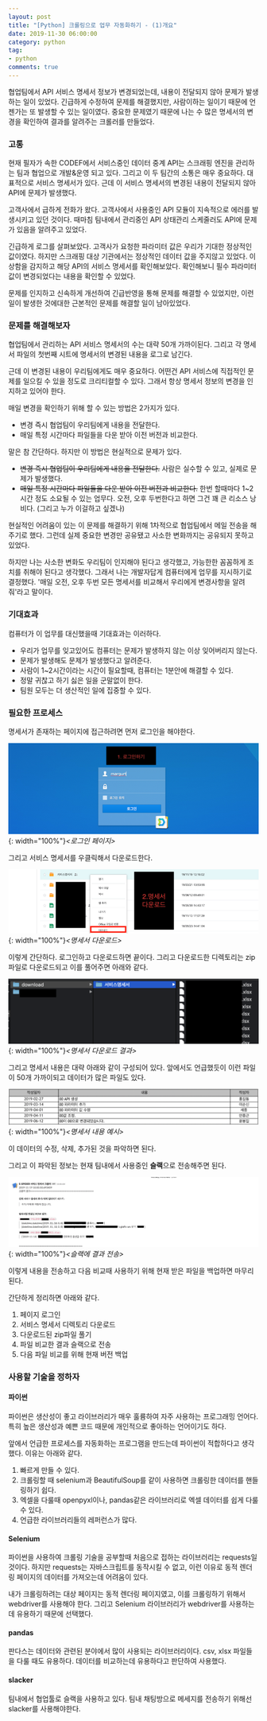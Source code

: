```yaml
---
layout: post
title: "[Python] 크롤링으로 업무 자동화하기 - (1)개요"
date: 2019-11-30 06:00:00
category: python
tag: 
- python
comments: true
---
```


협업팀에서 API 서비스 명세서 정보가 변경되었는데, 내용이 전달되지 않아 문제가 발생하는 일이 있었다. 긴급하게 수정하여 문제를 해결했지만, 사람이하는 일이기 때문에 언젠가는 또 발생할 수 있는 일이였다. 중요한 문제였기 때문에 나는 수 많은 명세서의 변경을 확인하여 결과를 알려주는 크롤러를 만들었다.

### 고통
현재 필자가 속한 CODEF에서 서비스중인 데이터 중계 API는 스크래핑 엔진을 관리하는 팀과 협업으로 개발&운영 되고 있다. 그리고 이 두 팀간의 소통은 매우 중요하다. 대표적으로 서비스 명세서가 있다. 근데 이 서비스 명세서의 변경된 내용이 전달되지 않아 API에 문제가 발생했다.

고객사에서 급하게 전화가 왔다. 고객사에서 사용중인 API 모듈이 지속적으로 에러를 발생시키고 있던 것이다. 때마침 팀내에서 관리중인 API 상태관리 스케줄러도 API에 문제가 있음을 알려주고 있었다.

긴급하게 로그를 살펴보았다. 고객사가 요청한 파라미터 값은 우리가 기대한 정상적인 값이였다. 하지만 스크래핑 대상 기관에서는 정상적인 데이터 값을 주지않고 있었다. 이상함을 감지하고 해당 API의 서비스 명세서를 확인해보았다. 확인해보니 필수 파라미터 값이 변경되었다는 내용을 확인할 수 있었다.

문제를 인지하고 신속하게 개선하여 긴급반영을 통해 문제를 해결할 수 있었지만, 이런일이 발생한 것에대한 근본적인 문제를 해결할 일이 남아있었다.


### 문제를 해결해보자
협업팀에서 관리하는 API 서비스 명세서의 수는 대략 50개 가까이된다. 그리고 각 명세서 파일의 첫번째 시트에 명세서의 변경된 내용을 로그로 남긴다.

근데 이 변경된 내용이 우리팀에게도 매우 중요하다. 어떤건 API 서비스에 직접적인 문제를 일으킬 수 있을 정도로 크리티컬할 수 있다. 그래서 항상 명세서 정보의 변경을 인지하고 있어야 한다.

매일 변경을 확인하기 위해 할 수 있는 방법은 2가지가 있다.

- 변경 즉시 협업팀이 우리팀에게 내용을 전달한다.
- 매일 특정 시간마다 파일들을 다운 받아 이전 버전과 비교한다.

말은 참 간단하다. 하지만 이 방법은 현실적으로 문제가 있다.

- ~~변경 즉시 협업팀이 우리팀에게 내용을 전달한다.~~ 사람은 실수할 수 있고, 실제로 문제가 발생했다.
- ~~매일 특정 시간마다 파일들을 다운 받아 이전 버전과 비교한다.~~ 한번 할때마다 1~2시간 정도 소요될 수 있는 업무다. 오전, 오후 두번한다고 하면 그건 꽤 큰 리소스 낭비다. (그리고 누가 이걸하고 싶겠나)

현실적인 어려움이 있는 이 문제를 해결하기 위해 1차적으로 협업팀에서 메일 전송을 해주기로 했다. 그런데 실제 중요한 변경만 공유됐고 사소한 변화까지는 공유되지 못하고 있었다.

하지만 나는 사소한 변화도 우리팀이 인지해야 된다고 생각했고, 가능한한 꼼꼼하게 조치를 취해야 된다고 생각했다. 그래서 나는 개발자답게 컴퓨터에게 업무를 지시하기로 결정했다. '매일 오전, 오후 두번 모든 명세서를 비교해서 우리에게 변경사항을 알려줘'라고 말이다.


### 기대효과
컴퓨터가 이 업무를 대신했을때 기대효과는 이러하다.

- 우리가 업무를 잊고있어도 컴퓨터는 문제가 발생하지 않는 이상 잊어버리지 않는다.
- 문제가 발생해도 문제가 발생했다고 알려준다.
- 사람이 1~2시간이라는 시간이 필요할때, 컴퓨터는 1분안에 해결할 수 있다.
- 정말 귀찮고 하기 싫은 일을 군말없이 한다.
- 팀원 모두는 더 생산적인 일에 집중할 수 있다.


### 필요한 프로세스
명세서가 존재하는 페이지에 접근하려면 먼저 로그인을 해야한다.

![crawlerProcess1](/assets/images/post/crawlerProcess1.png){: width="100%"}*\<로그인 페이지\>*

그리고 서비스 명세서를 우클릭해서 다운로드한다.

![crawlerProcess2](/assets/images/post/crawlerProcess2.png){: width="100%"}*\<명세서 다운로드\>*

이렇게 간단하다. 로그인하고 다운로드하면 끝이다. 그리고 다운로드한 디렉토리는 zip파일로 다운로드되고 이를 풀어주면 아래와 같다.

![crawlerProcess3](/assets/images/post/crawlerProcess3.png){: width="100%"}*\<명세서 다운로드 결과\>*

그리고 명세서 내용은 대략 아래와 같이 구성되어 있다. 앞에서도 언급했듯이 이런 파일이 50개 가까이되고 데이터가 많은 파일도 있다.

![crawlerProcess4](/assets/images/post/crawlerProcess4.png){: width="100%"}*\<명세서 내용 예시\>*

이 데이터의 수정, 삭제, 추가된 것을 파악하면 된다.

그리고 이 파악된 정보는 현재 팀내에서 사용중인 **슬랙**으로 전송해주면 된다.

![crawlerProcess5](/assets/images/post/crawlerProcess5.png){: width="100%"}*\<슬랙에 결과 전송\>*

이렇게 내용을 전송하고 다음 비교때 사용하기 위해 현재 받은 파일을 백업하면 마무리된다.

간단하게 정리하면 아래와 같다.

1. 페이지 로그인
2. 서비스 명세서 디렉토리 다운로드
3. 다운로드된 zip파일 풀기
4. 파일 비교한 결과 슬랙으로 전송
5. 다음 파일 비교를 위해 현재 버전 백업



### 사용할 기술을 정하자
#### 파이썬
파이썬은 생산성이 좋고 라이브러리가 매우 훌륭하여 자주 사용하는 프로그래밍 언어다. 특히 높은 생산성과 예쁜 코드 때문에 개인적으로 좋아하는 언어이기도 하다.

앞에서 언급한 프로세스를 자동화하는 프로그램을 만드는데 파이썬이 적합하다고 생각했다. 이유는 아래와 같다.

1. 빠르게 만들 수 있다.
2. 크롤링할 때 selenium과 BeautifulSoup를 같이 사용하면 크롤링한 데이터를 핸들링하기 쉽다.
3. 엑셀을 다룰때 openpyxl이나, pandas같은 라이브러리로 엑셀 데이터를 쉽게 다룰 수 있다.
4. 언급한 라이브러리들의 레퍼런스가 많다.

#### Selenium
파이썬을 사용하여 크롤링 기술을 공부할때 처음으로 접하는 라이브러리는 requests일 것이다. 하지만 requests는 자바스크립트를 동작시킬 수 없고, 이런 이유로 동적 렌더링 페이지의 데이터를 가져오는데 어려움이 있다.

내가 크롤링하려는 대상 페이지는 동적 렌더링 페이지였고, 이를 크롤링하기 위해서 webdriver를 사용해야 한다. 그리고 Selenium 라이브러리가 webdriver를 사용하는데 유용하기 때문에 선택했다.

#### pandas
판다스는 데이터와 관련된 분야에서 많이 사용되는 라이브러리이다. csv, xlsx 파일들을 다룰 때도 유용하다. 데이터를 비교하는데 유용하다고 판단하여 사용했다.

#### slacker
팀내에서 협업툴로 슬랙을 사용하고 있다. 팀내 채팅방으로 메세지를 전송하기 위해선 slacker를 사용해야한다.

